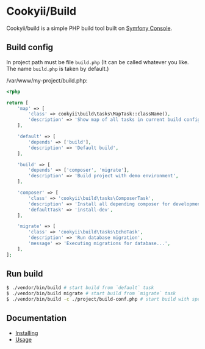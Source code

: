 Cookyii/Build
=============

Cookyii/build is a simple PHP build tool built on [Symfony Console][].

Build config
------------

In project path must be file `build.php` (It can be called whatever you like. The name `build.php` is taken by default.)

/var/www/my-project/build.php:
```php
<?php

return [
    'map' => [
        'class' => cookyii\build\tasks\MapTask::className(),
        'description' => 'Show map of all tasks in current build config',
    ],

    'default' => [
        'depends' => ['build'],
        'description' => 'Default build',
    ],

    'build' => [
        'depends' => ['composer', 'migrate'],
        'description' => 'Build project with demo environment',
    ],

    'composer' => [
        'class' => 'cookyii\build\tasks\ComposerTask',
        'description' => 'Install all depending composer for development environment (with `required-dev`)',
        'defaultTask' => 'install-dev',
    ],

    'migrate' => [
        'class' => 'cookyii\build\tasks\EchoTask',
        'description' => 'Run database migration',
        'message' => 'Executing migrations for database...',
    ],
];
```

Run build
---------

```sh
$ ./vendor/bin/build # start build from `default` task
$ ./vendor/bin/build migrate # start build from `migrate` task
$ ./vendor/bin/build -c ./project/build-conf.php # start build with specify non default conf file
```

Documentation
-------------

- [Installing][]
- [Usage][]

[Symfony Console]: http://symfony.com/doc/current/components/console/introduction.html
[Installing]: docs/ru/00-installing.md
[Usage]: docs/ru/01-usage.md